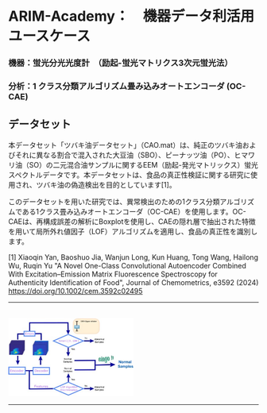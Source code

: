 # ARIM-Academy：　機器データ利活用ユースケース
### 機器：蛍光分光光度計　（励起-蛍光マトリクス3次元蛍光法）

### 分析：1 クラス分類アルゴリズム畳み込みオートエンコーダ (OC-CAE)

## データセット
本データセット「ツバキ油データセット」（CAO.mat）は、純正のツバキ油およびそれに異なる割合で混入された大豆油（SBO）、ピーナッツ油（PO）、ヒマワリ油（SO）の二元混合油サンプルに関するEEM（励起-発光マトリックス）蛍光スペクトルデータです。本データセットは、食品の真正性検証に関する研究に使用され、ツバキ油の偽造検出を目的としています[1]。  

このデータセットを用いた研究では、異常検出のための1クラス分類アルゴリズムである1クラス畳み込みオートエンコーダ（OC-CAE）を使用します。OC-CAEは、再構成誤差の解析にBoxplotを使用し、CAEの隠れ層で抽出された特徴を用いて局所外れ値因子（LOF）アルゴリズムを適用し、食品の真正性を識別します。  


[1]  Xiaoqin Yan, Baoshuo Jia, Wanjun Long, Kun Huang, Tong Wang, Hailong Wu, Ruqin Yu  "A Novel One-Class Convolutional Autoencoder Combined With Excitation–Emission Matrix Fluorescence Spectroscopy for Authenticity Identification of Food", Journal of Chemometrics, e3592 (2024)  
https://doi.org/10.1002/cem.3592c02495

---
<br>  
<img src="./img/main_image.jpg" width="50%">
<br>

---